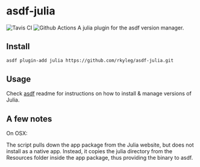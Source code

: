 # asdf-julia

![Tavis CI](https://github.com/lassepe/asdf-julia/workflows/CI/badge.svg)
![Github Actions](https://github.com/rkyleg/asdf-julia/workflows/CI/badge.svg)
A julia plugin for the asdf version manager.

## Install

```bash
asdf plugin-add julia https://github.com/rkyleg/asdf-julia.git
```

## Usage

Check [asdf](ashttps://github.com/asdf-vm/asdfdf) readme for instructions on how to install & manage versions of Julia.

## A few notes

On OSX:

The script pulls down the app package from the Julia website, but does not install
as a native app. Instead, it copies the julia directory from the Resources folder
inside the app package, thus providing the binary to asdf.
